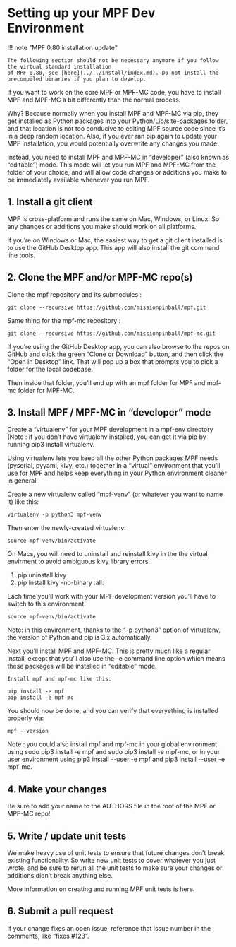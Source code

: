 
# Setting up your MPF Dev Environment

!!! note "MPF 0.80 installation update"

    The following section should not be necessary anymore if you follow the virtual standard installation
    of MPF 0.80, see [here](../../install/index.md). Do not install the precompiled binaries if you plan to develop.


If you want to work on the core MPF or MPF-MC code, you have to install MPF and MPF-MC a bit differently than the normal process.

Why? Because normally when you install MPF and MPF-MC via pip, they get installed as Python packages into your Python/Lib/site-packages folder, and that location is not too conducive to editing MPF source code since it’s in a deep random location. Also, if you ever ran pip again to update your MPF installation, you would potentially overwrite any changes you made.

Instead, you need to install MPF and MPF-MC in “developer” (also known as “editable”) mode. This mode will let you run MPF and MPF-MC from the folder of your choice, and will allow code changes or additions you make to be immediately available whenever you run MPF.

## 1. Install a git client

MPF is cross-platform and runs the same on Mac, Windows, or Linux. So any changes or additions you make should work on all platforms.

If you’re on Windows or Mac, the easiest way to get a git client installed is to use the GitHub Desktop app. This app will also install the git command line tools.

## 2. Clone the MPF and/or MPF-MC repo(s)

Clone the mpf repository and its submodules :

```
git clone --recursive https://github.com/missionpinball/mpf.git
```

Same thing for the mpf-mc repository :

```
git clone --recursive https://github.com/missionpinball/mpf-mc.git
```

If you’re using the GitHub Desktop app, you can also browse to the repos on GitHub and click the green “Clone or Download” button, and then click the “Open in Desktop” link. That will pop up a box that prompts you to pick a folder for the local codebase.

Then inside that folder, you’ll end up with an mpf folder for MPF and mpf-mc folder for MPF-MC.

## 3. Install MPF / MPF-MC in “developer” mode

Create a “virtualenv” for your MPF development in a mpf-env directory (Note : if you don’t have virtualenv installed, you can get it via pip by running pip3 install virtualenv.

Using virtualenv lets you keep all the other Python packages MPF needs (pyserial, pyyaml, kivy, etc.) together in a “virtual” environment that you’ll use for MPF and helps keep everything in your Python environment cleaner in general.

Create a new virtualenv called “mpf-venv” (or whatever you want to name it) like this:

```
virtualenv -p python3 mpf-venv
```

Then enter the newly-created virtualenv:

```
source mpf-venv/bin/activate
```

On Macs, you will need to uninstall and reinstall kivy in the the virtual envirment to avoid ambiguous kivy library errors.

1) pip uninstall kivy
2) pip install kivy -no-binary :all:

Each time you’ll work with your MPF development version you’ll have to switch to this environment.

```
source mpf-venv/bin/activate
```

Note: in this environment, thanks to the “-p python3” option of virtualenv, the version of Python and pip is 3.x automatically.

Next you’ll install MPF and MPF-MC. This is pretty much like a regular install, except that you’ll also use the -e command line option which means these packages will be installed in “editable” mode.

```
Install mpf and mpf-mc like this:

pip install -e mpf
pip install -e mpf-mc
```

You should now be done, and you can verify that everyething is installed properly via:

```
mpf --version
```

Note : you could also install mpf and mpf-mc in your global environment using sudo pip3 install -e mpf and sudo pip3 install -e mpf-mc, or in your user environment using pip3 install --user -e mpf and pip3 install --user -e mpf-mc.

## 4. Make your changes

Be sure to add your name to the AUTHORS file in the root of the MPF or MPF-MC repo!

## 5. Write / update unit tests

We make heavy use of unit tests to ensure that future changes don’t break existing functionality. So write new unit tests to cover whatever you just wrote, and be sure to rerun all the unit tests to make sure your changes or additions didn’t break anything else.

More information on creating and running MPF unit tests is here.

## 6. Submit a pull request

If your change fixes an open issue, reference that issue number in the comments, like “fixes #123”.

